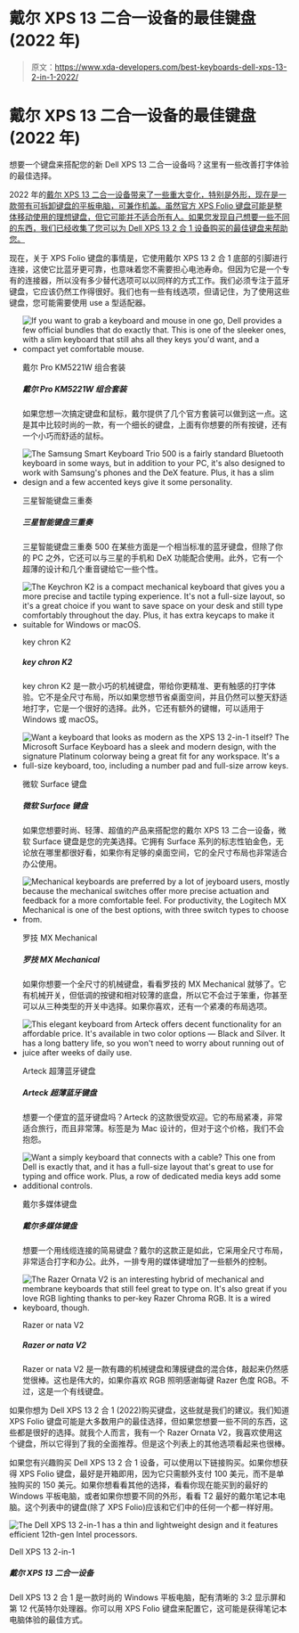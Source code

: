 # 戴尔 XPS 13 二合一设备的最佳键盘(2022 年)

> 原文：<https://www.xda-developers.com/best-keyboards-dell-xps-13-2-in-1-2022/>

# 戴尔 XPS 13 二合一设备的最佳键盘(2022 年)

想要一个键盘来搭配您的新 Dell XPS 13 二合一设备吗？这里有一些改善打字体验的最佳选择。

2022 年的[戴尔 XPS 13 二合一设备带来了一些重大变化，特别是外形，现在是一款带有可拆卸键盘的平板电脑，可兼作机盖。虽然官方 XPS Folio 键盘可能是整体移动使用的理想键盘，但它可能并不适合所有人。如果您发现自己想要一些不同的东西，我们已经收集了您可以为 Dell XPS 13 2 合 1 设备购买的最佳键盘来帮助您。](https://www.xda-developers.com/dell-xps-13-2-in-1-2022-review/)

现在，关于 XPS Folio 键盘的事情是，它使用戴尔 XPS 13 2 合 1 底部的引脚进行连接，这使它比蓝牙更可靠，也意味着您不需要担心电池寿命。但因为它是一个专有的连接器，所以没有多少替代选项可以以同样的方式工作。我们必须专注于蓝牙键盘，它应该仍然工作得很好。我们也有一些有线选项，但请记住，为了使用这些键盘，您可能需要使用 use a 型适配器。

*   <picture>![If you want to grab a keyboard and mouse in one go, Dell provides a few official bundles that do exactly that. This is one of the sleeker ones, with a slim keyboard that still ahs all they keys you'd want, and a compact yet comfortable mouse.](img/a1fa8de6805116afaccce8218ad8729d.png)</picture>

    戴尔 Pro KM5221W 组合套装

    ##### 戴尔 Pro KM5221W 组合套装

    如果您想一次搞定键盘和鼠标，戴尔提供了几个官方套装可以做到这一点。这是其中比较时尚的一款，有一个细长的键盘，上面有你想要的所有按键，还有一个小巧而舒适的鼠标。

*   <picture>![The Samsung Smart Keyboard Trio 500 is a fairly standard Bluetooth keyboard in some ways, but in addition to your PC, it's also designed to work with Samsung's phones and the DeX feature. Plus, it has a slim design and a few accented keys give it some personality.](img/86b956ce53fad8e20a393a2f8ffe04c9.png)</picture>

    三星智能键盘三重奏

    ##### 三星智能键盘三重奏

    三星智能键盘三重奏 500 在某些方面是一个相当标准的蓝牙键盘，但除了你的 PC 之外，它还可以与三星的手机和 DeX 功能配合使用。此外，它有一个超薄的设计和几个重音键给它一些个性。

*   <picture>![The Keychron K2 is a compact mechanical keyboard that gives you a more precise and tactile typing experience. It's not a full-size layout, so it's a great choice if you want to save space on your desk and still type comfortably throughout the day. Plus, it has extra keycaps to make it suitable for Windows or macOS.](img/a5efe5f413ec6b6213737c2c80300220.png)</picture>

    key chron K2

    ##### key chron K2

    key chron K2 是一款小巧的机械键盘，带给你更精准、更有触感的打字体验。它不是全尺寸布局，所以如果您想节省桌面空间，并且仍然可以整天舒适地打字，它是一个很好的选择。此外，它还有额外的键帽，可以适用于 Windows 或 macOS。

*   <picture>![Want a keyboard that looks as modern as the XPS 13 2-in-1 itself? The Microsoft Surface Keyboard has a sleek and modern design, with the signature Platinum colorway being a great fit for any workspace. It's a full-size keyboard, too, including a number pad and full-size arrow keys.](img/5bde1da9ad353b0b5ec635e86eaa818c.png)</picture>

    微软 Surface 键盘

    ##### 微软 Surface 键盘

    如果您想要时尚、轻薄、超值的产品来搭配您的戴尔 XPS 13 二合一设备，微软 Surface 键盘是您的完美选择。它拥有 Surface 系列的标志性铂金色，无论放在哪里都很好看，如果你有足够的桌面空间，它的全尺寸布局也非常适合办公使用。

*   <picture>![Mechanical keyboards are preferred by a lot of jeyboard users, mostly because the mechanical switches offer more precise actuation and feedback for a more comfortable feel. For productivity, the Logitech MX Mechanical is one of the best options, with three switch types to choose from.](img/69702d35d14d9588ff1ff87cf5a1b7e6.png)</picture>

    罗技 MX Mechanical

    ##### 罗技 MX Mechanical

    如果你想要一个全尺寸的机械键盘，看看罗技的 MX Mechanical 就够了。它有机械开关，但低调的按键和相对较薄的底盘，所以它不会过于笨重，你甚至可以从三种类型的开关中选择。如果你喜欢，还有一个紧凑的布局选项。

*   <picture>![This elegant keyboard from Arteck offers decent functionality for an affordable price. It's available in two color options — Black and Silver. It has a long battery life, so you won't need to worry about running out of juice after weeks of daily use.](img/0c1bf4b5fdf2d58a4f207af3e0441658.png)</picture>

    Arteck 超薄蓝牙键盘

    ##### Arteck 超薄蓝牙键盘

    想要一个便宜的蓝牙键盘吗？Arteck 的这款很受欢迎。它的布局紧凑，非常适合旅行，而且非常薄。标签是为 Mac 设计的，但对于这个价格，我们不会抱怨。

*   <picture>![Want a simply keyboard that connects with a cable? This one from Dell is exactly that, and it has a full-size layout that's great to use for typing and office work. Plus, a row of dedicated media keys add some additional controls.](img/b4ca3a38c645dfcc07b5c1e558837ca8.png)</picture>

    戴尔多媒体键盘

    ##### 戴尔多媒体键盘

    想要一个用线缆连接的简易键盘？戴尔的这款正是如此，它采用全尺寸布局，非常适合打字和办公。此外，一排专用的媒体键增加了一些额外的控制。

*   <picture>![The Razer Ornata V2 is an interesting hybrid of mechanical and membrane keyboards that still feel great to type on. It's also great if you love RGB lighting thanks to per-key Razer Chroma RGB. It is a wired keyboard, though.](img/1a46b9072080c12350cff48bde8e491f.png)</picture>

    Razer or nata V2

    ##### Razer or nata V2

    Razer or nata V2 是一款有趣的机械键盘和薄膜键盘的混合体，敲起来仍然感觉很棒。这也是伟大的，如果你喜欢 RGB 照明感谢每键 Razer 色度 RGB。不过，这是一个有线键盘。

如果你想为 Dell XPS 13 2 合 1 (2022)购买键盘，这些就是我们的建议。我们知道 XPS Folio 键盘可能是大多数用户的最佳选择，但如果您想要一些不同的东西，这些都是很好的选择。就我个人而言，我有一个 Razer Ornata V2，我喜欢使用这个键盘，所以它得到了我的全面推荐。但是这个列表上的其他选项看起来也很棒。

如果您有兴趣购买 Dell XPS 13 2 合 1 设备，可以使用以下链接购买。如果你想获得 XPS Folio 键盘，最好是开箱即用，因为它只需额外支付 100 美元，而不是单独购买的 150 美元。如果你想看看其他的选择，看看你现在能买到的最好的 Windows 平板电脑，或者如果你想要不同的外形，看看 T2 最好的戴尔笔记本电脑。这个列表中的键盘(除了 XPS Folio)应该和它们中的任何一个都一样好用。

 <picture>![The Dell XPS 13 2-in-1 has a thin and lightweight design and it features efficient 12th-gen Intel processors.](img/59d82b198f740fc915ae6ab4ae962ff9.png)</picture> 

Dell XPS 13 2-in-1

##### 戴尔 XPS 13 二合一设备

Dell XPS 13 2 合 1 是一款时尚的 Windows 平板电脑，配有清晰的 3:2 显示屏和第 12 代英特尔处理器。你可以用 XPS Folio 键盘来配置它，这可能是获得笔记本电脑体验的最佳方式。